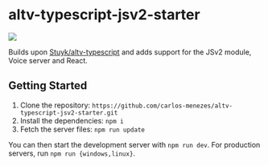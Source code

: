 # altv-typescript-jsv2-starter

![](https://i.imgur.com/rGKCHEL.png)

Builds upon [Stuyk/altv-typescript](https://github.com/Stuyk/altv-typescript) and adds support for the JSv2 module, Voice server and React.

## Getting Started

1. Clone the repository: `https://github.com/carlos-menezes/altv-typescript-jsv2-starter.git`
2. Install the dependencies: `npm i`
3. Fetch the server files: `npm run update`

You can then start the development server with `npm run dev`. For production servers, run `npm run {windows,linux}`.
